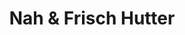 ---
title: "Nah & Frisch Hutter"
url: /vorderweissenbach/nah-und-frisch-hutter/
shop: Supermarkt
---